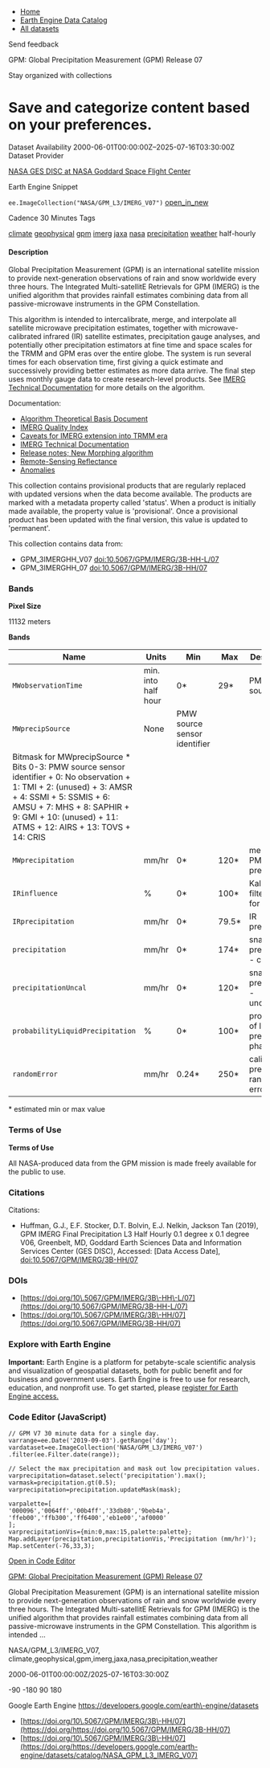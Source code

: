



* [Home](https://developers.google.com/)
* [Earth Engine Data Catalog](https://developers.google.com/earth-engine/datasets)
* [All datasets](https://developers.google.com/earth-engine/datasets/catalog)





 
 
 Send feedback
 
 

GPM: Global Precipitation Measurement (GPM) Release 07


 
 Stay organized with collections
 

 
 Save and categorize content based on your preferences.
========================================================================================================================================================








Dataset Availability
2000\-06\-01T00:00:00Z–2025\-07\-16T03:30:00Z
Dataset Provider


[NASA GES DISC at NASA Goddard Space Flight Center](https://doi.org/10.5067/GPM/IMERG/3B-HH/07)



Earth Engine Snippet


`ee.ImageCollection("NASA/GPM_L3/IMERG_V07")` 
[open\_in\_new](https://code.earthengine.google.com/?scriptPath=Examples:Datasets/NASA/NASA_GPM_L3_IMERG_V07)





Cadence
30 Minutes
Tags


[climate](/earth-engine/datasets/tags/climate)
[geophysical](/earth-engine/datasets/tags/geophysical)
[gpm](/earth-engine/datasets/tags/gpm)
[imerg](/earth-engine/datasets/tags/imerg)
[jaxa](/earth-engine/datasets/tags/jaxa)
[nasa](/earth-engine/datasets/tags/nasa)
[precipitation](/earth-engine/datasets/tags/precipitation)
[weather](/earth-engine/datasets/tags/weather)
half\-hourly








#### Description



Global Precipitation Measurement (GPM) is an international
satellite mission to provide next\-generation observations of
rain and snow worldwide every three hours. The Integrated Multi\-satellitE
Retrievals for GPM (IMERG) is the unified algorithm that provides
rainfall estimates combining data from all passive\-microwave
instruments in the GPM Constellation.


This algorithm is intended to intercalibrate, merge, and interpolate
all satellite microwave precipitation estimates, together with
microwave\-calibrated infrared (IR) satellite estimates, precipitation
gauge analyses, and potentially other precipitation estimators at fine
time and space scales for the TRMM and GPM eras over the entire globe.
The system is run several times for each observation time, first
giving a quick estimate and successively providing better estimates
as more data arrive. The final step uses monthly gauge data to
create research\-level products. See [IMERG Technical Documentation](https://pmm.nasa.gov/sites/default/files/document_files/IMERG_doc.pdf)
for more details on the algorithm.


Documentation:


* [Algorithm Theoretical Basis Document](https://arthurhou.pps.eosdis.nasa.gov/Documents/IMERG_V07_ATBD_final.pdf)
* [IMERG Quality Index](https://docserver.gesdisc.eosdis.nasa.gov/public/project/GPM/IMERGV06_QI.pdf)
* [Caveats for IMERG extension into TRMM era](https://docserver.gesdisc.eosdis.nasa.gov/public/project/GPM/IMERGV06_TRMMera-caveats.pdf)
* [IMERG Technical Documentation](https://arthurhou.pps.eosdis.nasa.gov/Documents/IMERG_TechnicalDocumentation_final.pdf)
* [Release notes; New Morphing algorithm](https://gpm.nasa.gov/resources/documents/imerg-v07-release-notes)
* [Remote\-Sensing Reflectance](https://gpm1.gesdisc.eosdis.nasa.gov/data/GPM_L3/doc/README.GPM.pdf)
* [Anomalies](https://gpmweb2https.pps.eosdis.nasa.gov/tsdis/AB/docs/gpm_anomalous.html)


This collection contains provisional
products that are regularly replaced with updated versions when
the data become available. The products are marked with a metadata
property called 'status'. When a product is initially made available,
the property value is 'provisional'. Once a provisional product
has been updated with the final version, this value is updated
to 'permanent'.


This collection contains data from:


* GPM\_3IMERGHH\_V07 [doi:10\.5067/GPM/IMERG/3B\-HH\-L/07](https://doi.org/10.5067/GPM/IMERG/3B-HH-L/07)
* GPM\_3IMERGHH\_07 [doi:10\.5067/GPM/IMERG/3B\-HH/07](https://doi.org/10.5067/GPM/IMERG/3B-HH/07)





### Bands



**Pixel Size**
  
11132 meters



**Bands**




| Name | Units | Min | Max | Description |
| --- | --- | --- | --- | --- |
| `MWobservationTime` | min. into half hour | 0\* | 29\* | PMW source time |
| `MWprecipSource` | None | PMW source sensor identifier |
| Bitmask for MWprecipSource * Bits 0\-3: PMW source sensor identifier 	+ 0: No observation 	+ 1: TMI 	+ 2: (unused) 	+ 3: AMSR 	+ 4: SSMI 	+ 5: SSMIS 	+ 6: AMSU 	+ 7: MHS 	+ 8: SAPHIR 	+ 9: GMI 	+ 10: (unused) 	+ 11: ATMS 	+ 12: AIRS 	+ 13: TOVS 	+ 14: CRIS | | | | | | | | | | | | | | | | | | | | | | | | | | | | | | | | | | | | | | | | | | | | | | | | | | | | | | | | | | | | | | | | | | | | | | | | | | | | | | | | | | | | | | | | | | | | | | | | | | | |
| `MWprecipitation` | mm/hr | 0\* | 120\* | merged PMW precipitation |
| `IRinfluence` | % | 0\* | 100\* | Kalman filter weight for IR |
| `IRprecipitation` | mm/hr | 0\* | 79\.5\* | IR precipitation |
| `precipitation` | mm/hr | 0\* | 174\* | snapshot precipitation \- calibrated |
| `precipitationUncal` | mm/hr | 0\* | 120\* | snapshot precipitation \- uncalibrated |
| `probabilityLiquidPrecipitation` | % | 0\* | 100\* | probability of liquid precipitation phase |
| `randomError` | mm/hr | 0\.24\* | 250\* | calibrated\-precipitation random error |


 \* estimated min or max value


### Terms of Use


**Terms of Use**


All NASA\-produced data from the GPM mission is made freely available for the public to use.




### Citations



Citations:
* Huffman, G.J., E.F. Stocker, D.T. Bolvin, E.J. Nelkin, Jackson Tan (2019\),
GPM IMERG Final Precipitation L3 Half Hourly 0\.1 degree x 0\.1 degree V06,
Greenbelt, MD, Goddard Earth Sciences Data and Information Services Center
(GES DISC), Accessed: \[Data Access Date],
[doi:10\.5067/GPM/IMERG/3B\-HH/07](https://doi.org/10.5067/GPM/IMERG/3B-HH/07)





### DOIs


* [https://doi.org/10\.5067/GPM/IMERG/3B\-HH\-L/07](https://doi.org/10.5067/GPM/IMERG/3B-HH-L/07)
* [https://doi.org/10\.5067/GPM/IMERG/3B\-HH/07](https://doi.org/10.5067/GPM/IMERG/3B-HH/07)




### Explore with Earth Engine


**Important:** 
 Earth Engine is a platform for petabyte\-scale scientific analysis and visualization of
 geospatial datasets, both for public benefit and for business and government users.
 Earth Engine is free to use for research, education, and nonprofit use. To get started, please
 [register for Earth Engine access.](https://console.cloud.google.com/earth-engine)



### Code Editor (JavaScript)



```
// GPM V7 30 minute data for a single day.
varrange=ee.Date('2019-09-03').getRange('day');
vardataset=ee.ImageCollection('NASA/GPM_L3/IMERG_V07')
.filter(ee.Filter.date(range));

// Select the max precipitation and mask out low precipitation values.
varprecipitation=dataset.select('precipitation').max();
varmask=precipitation.gt(0.5);
varprecipitation=precipitation.updateMask(mask);

varpalette=[
'000096','0064ff','00b4ff','33db80','9beb4a',
'ffeb00','ffb300','ff6400','eb1e00','af0000'
];
varprecipitationVis={min:0,max:15,palette:palette};
Map.addLayer(precipitation,precipitationVis,'Precipitation (mm/hr)');
Map.setCenter(-76,33,3);
```



[Open in Code Editor](https://code.earthengine.google.com/?scriptPath=Examples:Datasets/NASA/NASA_GPM_L3_IMERG_V07)


[GPM: Global Precipitation Measurement (GPM) Release 07](/earth-engine/datasets/catalog/NASA_GPM_L3_IMERG_V07)

Global Precipitation Measurement (GPM) is an international satellite mission to provide next\-generation observations of rain and snow worldwide every three hours. The Integrated Multi\-satellitE Retrievals for GPM (IMERG) is the unified algorithm that provides rainfall estimates combining data from all passive\-microwave instruments in the GPM Constellation. This algorithm is intended …

 NASA/GPM\_L3/IMERG\_V07,
 climate,geophysical,gpm,imerg,jaxa,nasa,precipitation,weather

2000\-06\-01T00:00:00Z/2025\-07\-16T03:30:00Z



 \-90 \-180 90 180
 



Google Earth Engine
https://developers.google.com/earth\-engine/datasets

* [https://doi.org/10\.5067/GPM/IMERG/3B\-HH/07](https://doi.org/https://doi.org/10.5067/GPM/IMERG/3B-HH/07)
* [https://doi.org/10\.5067/GPM/IMERG/3B\-HH/07](https://doi.org/https://developers.google.com/earth-engine/datasets/catalog/NASA_GPM_L3_IMERG_V07)









